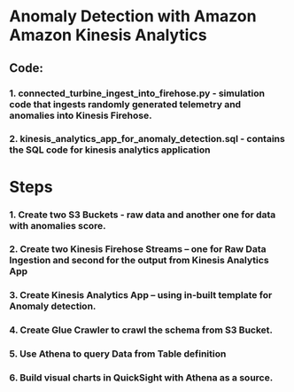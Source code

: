 # Anomaly Detection with Amazon Amazon Kinesis Analytics

## Code:
### 1. connected_turbine_ingest_into_firehose.py - simulation code that ingests randomly generated telemetry and anomalies into Kinesis Firehose.
### 2. kinesis_analytics_app_for_anomaly_detection.sql - contains the SQL code for kinesis analytics application


# Steps 

### 1. Create two S3 Buckets -  raw data and another one for data with anomalies score.

### 2. Create two Kinesis Firehose Streams – one for Raw Data Ingestion and second for the output from Kinesis Analytics App

### 3. Create Kinesis Analytics App – using in-built template for Anomaly detection.

### 4. Create Glue Crawler to crawl the schema from S3 Bucket. 

### 5. Use Athena to query Data from Table definition

### 6. Build visual charts in QuickSight with Athena as a source. 

